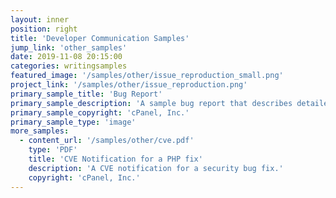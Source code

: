 ```yaml
---
layout: inner
position: right
title: 'Developer Communication Samples'
jump_link: 'other_samples'
date: 2019-11-08 20:15:00
categories: writingsamples
featured_image: '/samples/other/issue_reproduction_small.png'
project_link: '/samples/other/issue_reproduction.png'
primary_sample_title: 'Bug Report'
primary_sample_description: 'A sample bug report that describes detailed issue reproduction steps, intended for a developer audience.'
primary_sample_copyright: 'cPanel, Inc.'
primary_sample_type: 'image'
more_samples:
  - content_url: '/samples/other/cve.pdf'
    type: 'PDF'
    title: 'CVE Notification for a PHP fix'
    description: 'A CVE notification for a security bug fix.'
    copyright: 'cPanel, Inc.'
---
```

